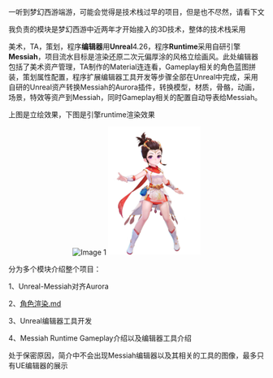 一听到梦幻西游端游，可能会觉得是技术栈过早的项目，但是也不尽然，请看下文

我负责的模块是梦幻西游中近两年才开始接入的3D技术，整体的技术栈采用

美术，TA，策划，程序**编辑器**用**Unreal**4.26，程序**Runtime**采用自研引擎**Messiah**，项目流水目标是渲染还原二次元偏厚涂的风格立绘画风。此处编辑器包括了美术资产管理，TA制作的Material连连看，Gameplay相关的角色蓝图拼装，策划属性配置，程序扩展编辑器工具开发等步骤全部在Unreal中完成，采用自研的Unreal资产转换Messiah的Aurora插件，转换模型，材质，骨骼，动画，场景，特效等资产到Messiah，同时Gameplay相关的配置自动导表给Messiah。

上图是立绘效果，下图是引擎runtime渲染效果

<p style="text-align: center;">
      <img src="项目简介.assets/POPO-20240908-114057.png" alt="Image 1" style="display: inline-block; max-width: 30%;">
      <img src="项目简介.assets/POPO-20240908-115847.png" alt="Image 1" style="display: inline-block; max-width: 36%;">

分为多个模块介绍整个项目：

1、Unreal-Messiah对齐Aurora

2、[角色渲染.md](角色渲染.md )

3、Unreal编辑器工具开发

4、Messiah Runtime Gameplay介绍以及编辑器工具介绍



处于保密原因，简介中不会出现Messiah编辑器以及其相关的工具的图像，最多只有UE编辑器的展示

